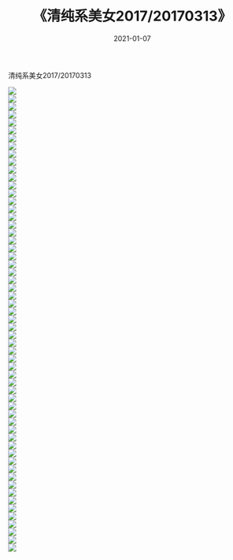﻿---
layout: post
title:  《清纯系美女2017/20170313》
date:   2021-01-07
img: http://img.660000.xyz/Sharelink/清纯系美女/2017/20170313/000.jpg
categories: [美女, 清纯, 唯美]
---

清纯系美女2017/20170313

 ![](http://img.660000.xyz/Sharelink/清纯系美女/2017/20170313/001.png) <br>![](http://img.660000.xyz/Sharelink/清纯系美女/2017/20170313/002.png) <br>![](http://img.660000.xyz/Sharelink/清纯系美女/2017/20170313/003.png) <br>![](http://img.660000.xyz/Sharelink/清纯系美女/2017/20170313/004.png) <br>![](http://img.660000.xyz/Sharelink/清纯系美女/2017/20170313/005.png) <br>![](http://img.660000.xyz/Sharelink/清纯系美女/2017/20170313/006.png) <br>![](http://img.660000.xyz/Sharelink/清纯系美女/2017/20170313/007.png) <br>![](http://img.660000.xyz/Sharelink/清纯系美女/2017/20170313/008.png) <br>![](http://img.660000.xyz/Sharelink/清纯系美女/2017/20170313/009.png) <br>![](http://img.660000.xyz/Sharelink/清纯系美女/2017/20170313/010.png) <br>![](http://img.660000.xyz/Sharelink/清纯系美女/2017/20170313/011.png) <br>![](http://img.660000.xyz/Sharelink/清纯系美女/2017/20170313/012.png) <br>![](http://img.660000.xyz/Sharelink/清纯系美女/2017/20170313/013.png) <br>![](http://img.660000.xyz/Sharelink/清纯系美女/2017/20170313/014.png) <br>![](http://img.660000.xyz/Sharelink/清纯系美女/2017/20170313/015.png) <br>![](http://img.660000.xyz/Sharelink/清纯系美女/2017/20170313/016.png) <br>![](http://img.660000.xyz/Sharelink/清纯系美女/2017/20170313/017.png) <br>![](http://img.660000.xyz/Sharelink/清纯系美女/2017/20170313/018.png) <br>![](http://img.660000.xyz/Sharelink/清纯系美女/2017/20170313/019.png) <br>![](http://img.660000.xyz/Sharelink/清纯系美女/2017/20170313/020.png) <br>![](http://img.660000.xyz/Sharelink/清纯系美女/2017/20170313/021.png) <br>![](http://img.660000.xyz/Sharelink/清纯系美女/2017/20170313/022.png) <br>![](http://img.660000.xyz/Sharelink/清纯系美女/2017/20170313/023.png) <br>![](http://img.660000.xyz/Sharelink/清纯系美女/2017/20170313/024.png) <br>![](http://img.660000.xyz/Sharelink/清纯系美女/2017/20170313/025.png) <br>![](http://img.660000.xyz/Sharelink/清纯系美女/2017/20170313/026.png) <br>![](http://img.660000.xyz/Sharelink/清纯系美女/2017/20170313/027.png) <br>![](http://img.660000.xyz/Sharelink/清纯系美女/2017/20170313/028.png) <br>![](http://img.660000.xyz/Sharelink/清纯系美女/2017/20170313/029.png) <br>![](http://img.660000.xyz/Sharelink/清纯系美女/2017/20170313/030.png) <br>![](http://img.660000.xyz/Sharelink/清纯系美女/2017/20170313/031.png) <br>![](http://img.660000.xyz/Sharelink/清纯系美女/2017/20170313/032.png) <br>![](http://img.660000.xyz/Sharelink/清纯系美女/2017/20170313/033.png) <br>![](http://img.660000.xyz/Sharelink/清纯系美女/2017/20170313/034.png) <br>![](http://img.660000.xyz/Sharelink/清纯系美女/2017/20170313/035.png) <br>![](http://img.660000.xyz/Sharelink/清纯系美女/2017/20170313/036.png) <br>![](http://img.660000.xyz/Sharelink/清纯系美女/2017/20170313/037.png) <br>![](http://img.660000.xyz/Sharelink/清纯系美女/2017/20170313/038.png) <br>![](http://img.660000.xyz/Sharelink/清纯系美女/2017/20170313/039.png) <br>![](http://img.660000.xyz/Sharelink/清纯系美女/2017/20170313/040.png) <br>![](http://img.660000.xyz/Sharelink/清纯系美女/2017/20170313/041.png) <br>![](http://img.660000.xyz/Sharelink/清纯系美女/2017/20170313/042.png) <br>![](http://img.660000.xyz/Sharelink/清纯系美女/2017/20170313/043.png) <br>![](http://img.660000.xyz/Sharelink/清纯系美女/2017/20170313/044.png) <br>![](http://img.660000.xyz/Sharelink/清纯系美女/2017/20170313/045.png) <br>![](http://img.660000.xyz/Sharelink/清纯系美女/2017/20170313/046.png) <br>![](http://img.660000.xyz/Sharelink/清纯系美女/2017/20170313/047.png) <br>![](http://img.660000.xyz/Sharelink/清纯系美女/2017/20170313/048.png) <br>![](http://img.660000.xyz/Sharelink/清纯系美女/2017/20170313/049.png) <br>![](http://img.660000.xyz/Sharelink/清纯系美女/2017/20170313/050.png) <br>![](http://img.660000.xyz/Sharelink/清纯系美女/2017/20170313/051.png) <br>![](http://img.660000.xyz/Sharelink/清纯系美女/2017/20170313/052.png) <br>![](http://img.660000.xyz/Sharelink/清纯系美女/2017/20170313/053.png) <br>![](http://img.660000.xyz/Sharelink/清纯系美女/2017/20170313/054.png) <br>![](http://img.660000.xyz/Sharelink/清纯系美女/2017/20170313/055.png) <br>![](http://img.660000.xyz/Sharelink/清纯系美女/2017/20170313/056.png) <br>![](http://img.660000.xyz/Sharelink/清纯系美女/2017/20170313/057.png) <br>![](http://img.660000.xyz/Sharelink/清纯系美女/2017/20170313/058.png) <br>![](http://img.660000.xyz/Sharelink/清纯系美女/2017/20170313/059.png) <br>